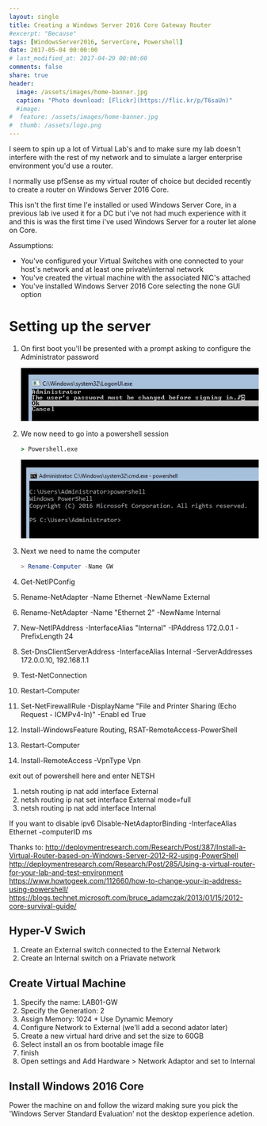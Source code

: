 ```yaml
---
layout: single
title: Creating a Windows Server 2016 Core Gateway Router
#excerpt: "Because"
tags: [WindowsServer2016, ServerCore, Powershell]
date: 2017-05-04 00:00:00
# last_modified_at: 2017-04-29 00:00:00
comments: false
share: true
header:
  image: /assets/images/home-banner.jpg
  caption: "Photo download: [Flickr](https://flic.kr/p/T6saUn)"
  #image:
#  feature: /assets/images/home-banner.jpg
#  thumb: /assets/logo.png
---
```

I seem to spin up a lot of Virtual Lab's and to make sure my lab doesn't interfere with the rest of my network and to simulate a larger enterprise environment you'd use a router.

I normally use pfSense as my virtual router of choice but decided recently to create a router on Windows Server 2016 Core.

This isn't the first time I'e installed or used Windows Server Core, in a previous lab ive used it for a DC but i've not had much experience with it and this is was the first time i've used Windows Server for a router let alone on Core.

Assumptions: 
- You've configured your Virtual Switches with one connected to your host's network and at least one private\internal network
- You've created the virtual machine with the associated NIC's attached
- You've installed Windows Server 2016 Core selecting the none GUI option

# Setting up the server
1. On first boot you'll be presented with a prompt asking to configure the Administrator password

   ![FirstBoot](/assets/images/posts/GatewayOnHyperVCore/FirstBoot.jpg)

2. We now need to go into a powershell session

   ```cmd
   > Powershell.exe
   ```
   ![FirstBoot](/assets/images/posts/GatewayOnHyperVCore/Powershell.jpg)

3. Next we need to name the computer

   ```Powershell
   > Rename-Computer -Name GW
   ```
4. Get-NetIPConfig
5. Rename-NetAdapter -Name Ethernet -NewName External
6. Rename-NetAdapter -Name "Ethernet 2" -NewName Internal
7. New-NetIPAddress -InterfaceAlias "Internal" -IPAddress 172.0.0.1 -PrefixLength 24
8. Set-DnsClientServerAddress -InterfaceAlias Internal -ServerAddresses 172.0.0.10, 192.168.1.1
9. Test-NetConnection
10. Restart-Computer
11. Set-NetFirewallRule -DisplayName "File and Printer Sharing (Echo Request - ICMPv4-In)" -Enabl
ed True
12. Install-WindowsFeature Routing, RSAT-RemoteAccess-PowerShell
13. Restart-Computer
14. Install-RemoteAccess -VpnType Vpn

exit out of powershell here and enter NETSH

1. netsh routing ip nat add interface External
2. netsh routing ip nat set interface External mode=full
3. netsh routing ip nat add interface Internal

If you want to disable ipv6
Disable-NetAdaptorBinding -InterfaceAlias Ethernet -computerID ms


Thanks to:
http://deploymentresearch.com/Research/Post/387/Install-a-Virtual-Router-based-on-Windows-Server-2012-R2-using-PowerShell
http://deploymentresearch.com/Research/Post/285/Using-a-virtual-router-for-your-lab-and-test-environment
https://www.howtogeek.com/112660/how-to-change-your-ip-address-using-powershell/
https://blogs.technet.microsoft.com/bruce_adamczak/2013/01/15/2012-core-survival-guide/







## Hyper-V Swich
1. Create an External switch connected to the External Network 
2. Create an Internal switch on a Priavate network

## Create Virtual Machine
1. Specify the name: LAB01-GW
2. Specify the Generation: 2
3. Assign Memory: 1024 + Use Dynamic Memory
4. Configure Network to External (we'll add a second adator later)
5. Create a new virtual hard drive and set the size to 60GB
6. Select install an os from bootable image file
7. finish
8. Open settings and Add Hardware > Network Adaptor and set to Internal

## Install Windows 2016 Core
Power the machine on and follow the wizard making sure you pick the 'Windows Server Standard Evaluation' not the desktop experience adetion.
